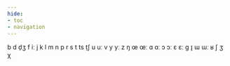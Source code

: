 ```yaml
---
hide:
- toc
- navigation
---
```

b
d
d̠ʒ
f
iː
j
k
l
m
n
p
r
s
t
ts
t̠ʃ
u
uː
v
y
yː
z
ŋ
œ
œː
ɑ
ɑː
ɔ
ɔː
ɛ
ɛː
ɡ
ɪ̞
ɯ
ɯː
ʁ
ʃ
ʒ
χ
